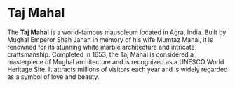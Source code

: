 # Taj Mahal

The **Taj Mahal** is a world-famous mausoleum located in Agra, India. Built by Mughal Emperor Shah Jahan in memory of his wife Mumtaz Mahal, it is renowned for its stunning white marble architecture and intricate craftsmanship. Completed in 1653, the Taj Mahal is considered a masterpiece of Mughal architecture and is recognized as a UNESCO World Heritage Site. It attracts millions of visitors each year and is widely regarded as a symbol of love and beauty.